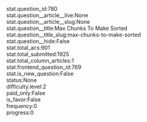 stat.question_id:780  
stat.question__article__live:None  
stat.question__article__slug:None  
stat.question__title:Max Chunks To Make Sorted  
stat.question__title_slug:max-chunks-to-make-sorted  
stat.question__hide:False  
stat.total_acs:901  
stat.total_submitted:1925  
stat.total_column_articles:1  
stat.frontend_question_id:769  
stat.is_new_question:False  
status:None  
difficulty.level:2  
paid_only:False  
is_favor:False  
frequency:0  
progress:0  
